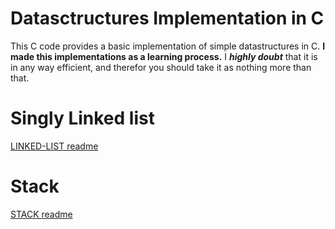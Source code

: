 # Datasctructures Implementation in C

This C code provides a basic implementation of simple datastructures in C.
**I made this implementations as a learning process.** I **_highly doubt_** that it is in any way efficient, and therefor you should take it as nothing more than that.


# Singly Linked list

[LINKED-LIST readme](Linked-list.md)

# Stack

[STACK readme](stack.md)
